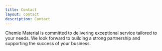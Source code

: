 ```yaml
---
title: Contact
layout: contact
description: Contact
---
```


Chemie Material is committed to delivering exceptional service tailored to your needs. We look forward to building a strong partnership and supporting the success of your business.
